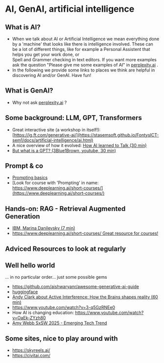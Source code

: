 # AI, GenAI, artificial intelligence

## What is AI?

- When we talk about AI or Artificial Intelligence we mean everything done
by a 'machine' that  looks like there is intelligence involved.
These can be a lot of different things, like for example a
Personal Assistent that helps you get your work done, or  
Spell and Grammer checking in text editors.
If you want more examples ask the question "Please give me some examples of AI"
in [perplexity.ai](https://www.perplexity.ai/) .
- In the following we provide some links to places we think are helpful in
discovering AI and/or GenAI. Have fun!

## What is GenAI?

- Why not ask [perplexity.ai](https://www.perplexity.ai/) ?

## Some background: LLM, GPT, Transformers

- Great interactive site (a workshop in itself!): [https://ig.ft.com/generative-ai/](https://stasemsoft.github.io/FontysICT-sem1/docs/artificial-intelligence/ai.html)
- A nice overview of how it evolved: [How AI learned to Talk (30 min)](https://www.youtube.com/watch?v=OFS90-FX6pg)
- [But what is a GPT? (3Blue1Brown, youtube, 30 min)](https://www.youtube.com/watch?v=wjZofJX0v4M)

## Prompt & co

- [Prompting basics](https://www.promptingguide.ai/introduction/basics)
- [Look for course with 'Prompting' in name: https://www.deeplearning.ai/short-courses/](https://www.deeplearning.ai/short-courses/)

## Hands-on: RAG - Retrieval Augmented Generation

- [IBM, Marina Danilevsky (7 min)](https://www.youtube.com/watch?v=T-D1OfcDW1M)
- [https://www.deeplearning.ai/short-courses/ Great resource for courses!](https://www.deeplearning.ai/short-courses/)

## Adviced Resources to look at regularly

## Well hello world

... in no particular order... just some possible gems

- <https://github.com/aishwaryanr/awesome-generative-ai-guide>
- [huggingface](https://huggingface.co/)
- [Andy Clark about Active Interference: How the Brains shapes reality (60 min)](https://www.youtube.com/watch?v=A1Ghrd7NBtk)
- <https://www.youtube.com/watch?v=3-q5GzRNEe0>
- How AI is changing education: <https://www.youtube.com/watch?v=OaEk-ZYzh80>
- [Amy Webb SxSW 2025 - Emerging Tech Trend](https://www.youtube.com/watch?v=oT33_MrqyHo)

## Some sites, nice to play around with

- <https://skyreels.ai/>
- <https://civitai.com/>
